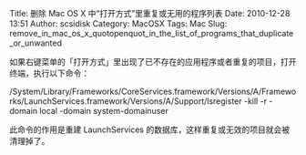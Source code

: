 Title: 删除 Mac OS X 中“打开方式”里重复或无用的程序列表
Date: 2010-12-28 13:51
Author: scsidisk
Category: MacOSX
Tags: Mac
Slug: remove_in_mac_os_x_quotopenquot_in_the_list_of_programs_that_duplicate_or_unwanted

如果右键菜单的「打开方式」里出现了已不存在的应用程序或者重复的项目，打开终端，执行以下命令：

/System/Library/Frameworks/CoreServices.framework/Versions/A/Frameworks/LaunchServices.framework/Versions/A/Support/lsregister
-kill -r -domain local -domain system-domainuser

此命令的作用是重建 LaunchServices
的数据库，这样重复或无效的项目就会被清理掉了。

<div class="posttagsblock">
</div>

